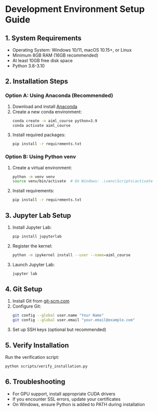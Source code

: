 # Development Environment Setup Guide

## 1. System Requirements
- Operating System: Windows 10/11, macOS 10.15+, or Linux
- Minimum 8GB RAM (16GB recommended)
- At least 10GB free disk space
- Python 3.8-3.10

## 2. Installation Steps

### Option A: Using Anaconda (Recommended)
1. Download and install [Anaconda](https://www.anaconda.com/products/distribution)
2. Create a new conda environment:
   ```bash
   conda create -n aiml_course python=3.9
   conda activate aiml_course
   ```
3. Install required packages:
   ```bash
   pip install -r requirements.txt
   ```

### Option B: Using Python venv
1. Create a virtual environment:
   ```bash
   python -m venv venv
   source venv/bin/activate  # On Windows: .\venv\Scripts\activate
   ```
2. Install requirements:
   ```bash
   pip install -r requirements.txt
   ```

## 3. Jupyter Lab Setup
1. Install Jupyter Lab:
   ```bash
   pip install jupyterlab
   ```
2. Register the kernel:
   ```bash
   python -m ipykernel install --user --name=aiml_course
   ```
3. Launch Jupyter Lab:
   ```bash
   jupyter lab
   ```

## 4. Git Setup
1. Install Git from [git-scm.com](https://git-scm.com/)
2. Configure Git:
   ```bash
   git config --global user.name "Your Name"
   git config --global user.email "your.email@example.com"
   ```
3. Set up SSH keys (optional but recommended)

## 5. Verify Installation
Run the verification script:
```bash
python scripts/verify_installation.py
```

## 6. Troubleshooting
- For GPU support, install appropriate CUDA drivers
- If you encounter SSL errors, update your certificates
- On Windows, ensure Python is added to PATH during installation
